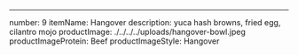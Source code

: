 ---
number: 9
itemName: Hangover
description: yuca hash browns, fried egg, cilantro mojo
productImage: ./../../../uploads/hangover-bowl.jpeg
productImageProtein: Beef
productImageStyle: Hangover